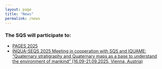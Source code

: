 ```yaml
---
layout: page
title: "News"
permalink: /news
---
```


### The SQS will participate to: ###

* [PAGES 2025](https://www.pages2025.org.cn/)
* [INQUA-SEQS 2025 Meeting in cooperation with SQS and IQUAME: “Quaternary stratigraphy and Quaternary maps as a base to understand the environment of mankind” (16.09-21.09.2025, Vienna, Austria)](https://www.inqua-seqs.org/meetings/)
